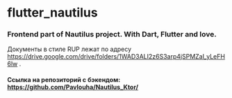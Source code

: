 # flutter_nautilus
### Frontend part of Nautilus project. With Dart, Flutter and love.

Документы в стиле RUP лежат по адресу https://drive.google.com/drive/folders/1WAD3ALI2z6S3arp4jSPMZaI_yLeFH6lw .

#### Ссылка на репозиторий с бэкендом: https://github.com/Pavlouha/Nautilus_Ktor/
